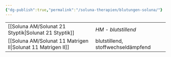 ```yaml
---
{"dg-publish":true,"permalink":"/soluna-therapien/blutungen-soluna/"}
---
```


|   |   |
|---|---|
[[Soluna AM/Solunat 21 Styptik\|Solunat 21 Styptik]]            | *HM - blutstillend*    | 
[[Soluna AM/Solunat 11 Matrigen II\|Solunat 11 Matrigen II]]     | blutstillend, stoffwechseldämpfend    | 
